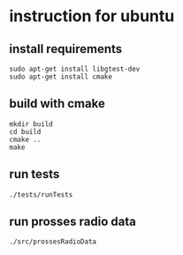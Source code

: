 # instruction for ubuntu 

## install requirements
```
sudo apt-get install libgtest-dev
sudo apt-get install cmake
```

## build with cmake

```
mkdir build
cd build
cmake ..
make
```

## run tests
```
./tests/runTests
```

## run prosses radio data
```
./src/prossesRadioData
```